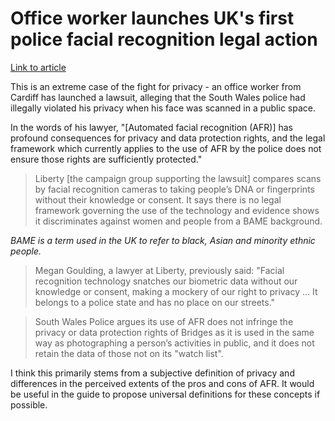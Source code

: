 # Office worker launches UK's first police facial recognition legal action

[Link to article](https://www.theguardian.com/technology/2019/may/21/office-worker-launches-uks-first-police-facial-recognition-legal-action)

This is an extreme case of the fight for privacy - an office worker from Cardiff has launched a lawsuit, alleging that the South Wales police had illegally violated his privacy when his face was scanned in a public space.

In the words of his lawyer, "[Automated facial recognition (AFR)] has profound consequences for privacy and data protection rights, and the legal framework which currently applies to the use of AFR by the police does not ensure those rights are sufficiently protected."

> Liberty [the campaign group supporting the lawsuit] compares scans by facial recognition cameras to taking people’s DNA or fingerprints without their knowledge or consent. It says there is no legal framework governing the use of the technology and evidence shows it discriminates against women and people from a BAME background.

*BAME is a term used in the UK to refer to black, Asian and minority ethnic people.*

> Megan Goulding, a lawyer at Liberty, previously said: "Facial recognition technology snatches our biometric data without our knowledge or consent, making a mockery of our right to privacy … It belongs to a police state and has no place on our streets."

> South Wales Police argues its use of AFR does not infringe the privacy or data protection rights of Bridges as it is used in the same way as photographing a person’s activities in public, and it does not retain the data of those not on its "watch list".

I think this primarily stems from a subjective definition of privacy and differences in the perceived extents of the pros and cons of AFR. It would be useful in the guide to propose universal definitions for these concepts if possible.
